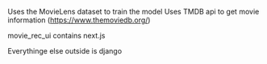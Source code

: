 Uses the MovieLens dataset to train the model
Uses TMDB api to get movie information (https://www.themoviedb.org/)

movie_rec_ui contains next.js

Everythinge else outside is django
